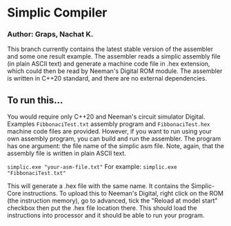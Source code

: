# Simplic Compiler 

### Author: Graps, Nachat K.
This branch currently contains the latest stable version of the assembler and some one result example. The assembler reads a simplic assembly file (in plain ASCII text) and generate a machine code file in .hex extension, which could then be read by Neeman's Digital ROM module. The assembler is written in C++20 standard, and there are no external dependencies.

## To run this...
You would require only C++20 and Neeman's circuit simulator Digital. Examples `FibbonaciTest.txt` assembly program and `FibbonaciTest.hex` machine code files are provided. However, if you want to run using your own assembly program, you can build and run the assembler. The program has one argument: the file name of the simplic asm file. Note, again, that the assembly file is written in plain ASCII text.

`simplic.exe "your-asm-file.txt"`
For example: `simplic.exe "FibbonaciTest.txt"`

This will generate a .hex file with the same name. It contains the Simplic-Core instructions. To upload this to Neeman's Digital, right click on the ROM (the instruction memory), go to advanced, tick the "Reload at model start" checkbox then put the .hex file location there. This should load the instructions into processor and it should be able to run your program.
